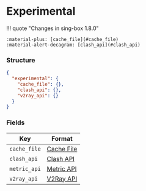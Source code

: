 # Experimental

!!! quote "Changes in sing-box 1.8.0"

    :material-plus: [cache_file](#cache_file)
    :material-alert-decagram: [clash_api](#clash_api)

### Structure

```json
{
  "experimental": {
    "cache_file": {},
    "clash_api": {},
    "v2ray_api": {}
  }
}
```

### Fields

| Key          | Format                     |
|--------------|----------------------------|
| `cache_file` | [Cache File](./cache-file/) |
| `clash_api`  | [Clash API](./clash-api/)   |
| `metric_api` | [Metric API](./metric-api/) |
| `v2ray_api`  | [V2Ray API](./v2ray-api/)   |
